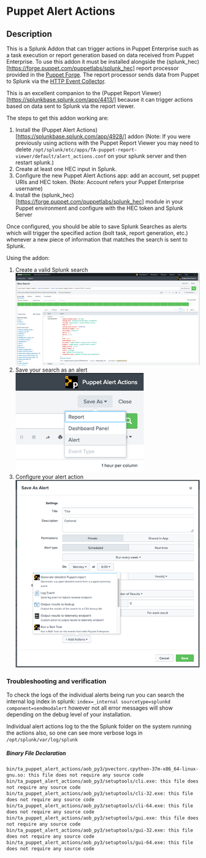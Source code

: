 Puppet Alert Actions
==============

Description
-----------
This is a Splunk Addon that can trigger actions in Puppet Enterprise such as a task execution or report generation based on data received from Puppet Enterprise. To use this addon it must be installed alongside the (splunk_hec)[https://forge.puppet.com/puppetlabs/splunk_hec] report processor provided in the [Puppet Forge](https://forge.puppet.com/puppetlabs/splunk_hec). The report processor sends data from Puppet to Splunk via the [HTTP Event Collector](https://docs.splunk.com/Documentation/Splunk/latest/Data/UsetheHTTPEventCollector).

This is an excellent companion to the (Puppet Report Viewer)[https://splunkbase.splunk.com/app/4413/] because it can trigger actions based on data sent to Splunk via the report viewer.

The steps to get this addon working are:

1. Install the (Puppet Alert Actions)[https://splunkbase.splunk.com/app/4928/] addon (Note: If you were previously using actions with the Puppet Report Viewer you may need to delete `/opt/splunk/etc/apps/TA-puppet-report-viewer/default/alert_actions.conf` on your splunk server and then restart splunk.)
2. Create at least one HEC input in Splunk.
3. Configure the new Puppet Alert Actions app: add an account, set puppet URIs and HEC token. (Note: Account refers your Puppet Enterprise username)
4. Install the (splunk_hec)[https://forge.puppet.com/puppetlabs/splunk_hec] module in your Puppet environment and configure with the HEC token and Splunk Server

Once configured, you should be able to save Splunk Searches as alerts which will trigger the specified action (bolt task, report generation, etc.) whenever a new piece of information that matches the search is sent to Splunk.

Using the addon:

1. Create a valid Splunk search\
![Splunk Search](README/pics/splunk_search.png)
2. Save your search as an alert\
![Save Splunk Search](README/pics/save_as_alert.png)
3. Configure your alert action\
![Alert Action Configuration](README/pics/alert_options.png)


### Troubleshooting and verification

To check the logs of the individual alerts being run you can search the internal log index in splunk: `index=_internal sourcetype=splunkd component=sendmodalert` however not all error messages will show depending on the debug level of your installation.

Individual alert actions log to the the Splunk folder on the system running the actions also, so one can see more verbose logs in `/opt/splunk/var/log/splunk`

##### Binary File Declaration

```
bin/ta_puppet_alert_actions/aob_py3/pvectorc.cpython-37m-x86_64-linux-gnu.so: this file does not require any source code
bin/ta_puppet_alert_actions/aob_py3/setuptools/cli.exe: this file does not require any source code
bin/ta_puppet_alert_actions/aob_py3/setuptools/cli-32.exe: this file does not require any source code
bin/ta_puppet_alert_actions/aob_py3/setuptools/cli-64.exe: this file does not require any source code
bin/ta_puppet_alert_actions/aob_py3/setuptools/gui.exe: this file does not require any source code
bin/ta_puppet_alert_actions/aob_py3/setuptools/gui-32.exe: this file does not require any source code
bin/ta_puppet_alert_actions/aob_py3/setuptools/gui-64.exe: this file does not require any source code
```
